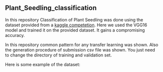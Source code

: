 ## Plant_Seedling_classification
In this repository Classification of Plant Seedling was done using the dataset provided from a [kaggle competetion](https://www.kaggle.com/c/plant-seedlings-classification). Here we used the VGG16 model and trained it on the provided dataset. It gains a compromising accuracy. 

In this repository common pattern for any transfer learning was shown. Also the generation procedure of submission csv file was shown.
You just need to change the directory of training and validation set. 

Here is some example of the dataset:
